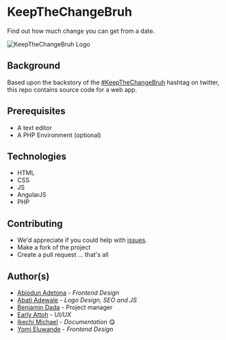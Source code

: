 # KeepTheChangeBruh

Find out how much change you can get from a date.

![KeepTheChangeBruh Logo](https://pbs.twimg.com/profile_images/848572880522797061/yKZtCZ14.jpg)

## Background

Based upon the backstory of the [#KeepTheChangeBruh](https://twitter.com/hashtag/Keepthechangebruh?src=hash) hashtag on twitter, this repo contains source code for a web app.

## Prerequisites

- A text editor
- A PHP Environment (optional)

## Technologies

- HTML
- CSS
- JS
- AngularJS
- PHP

## Contributing

- We'd appreciate if you could help with [issues](https://github.com/Adetona/keepthechange/issues).
- Make a fork of the project
- Create a pull request ... that's all

## Author(s)

- [Abiodun Adetona](https://github.com/Adetona) - _Frontend Design_
- [Abati Adewale](https://github.com/acekyd) - _Logo Design, SEO and JS_
- [Benjamin Dada](https://github.com/Benjamin-Dada )  - Project manager
- [Early Attoh](#) - _UI/UX_
- [Ikechi Michael](https://github.com/mykeels) - _Documentation_ 😋
- [ Yomi Eluwande](#) - _Frontend Design_



